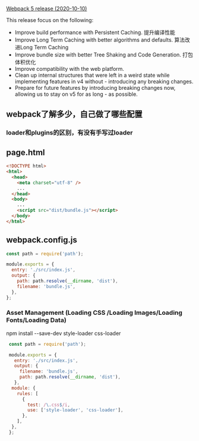 [Webpack 5 release (2020-10-10)](https://webpack.js.org/blog/2020-10-10-webpack-5-release/)

This release focus on the following:
- Improve build performance with Persistent Caching. 提升编译性能
- Improve Long Term Caching with better algorithms and defaults. 算法改进Long Term Caching
- Improve bundle size with better Tree Shaking and Code Generation. 打包体积优化
- Improve compatibility with the web platform. 
- Clean up internal structures that were left in a weird state while implementing features in v4 without - introducing any breaking changes.
- Prepare for future features by introducing breaking changes now, allowing us to stay on v5 for as long - as possible.

## webpack了解多少，自己做了哪些配置
### loader和plugins的区别，有没有手写过loader

## page.html
```html
<!DOCTYPE html>
<html>
  <head>
    <meta charset="utf-8" />
    ...
  </head>
  <body>
    ...
    <script src="dist/bundle.js"></script>
  </body>
</html>
```

## webpack.config.js
```js
const path = require('path');

module.exports = {
  entry: './src/index.js',
  output: {
    path: path.resolve(__dirname, 'dist'),
    filename: 'bundle.js',
  },
};
```

### Asset Management (Loading CSS /Loading Images/Loading Fonts/Loading Data)
npm install --save-dev style-loader css-loader
```js
 const path = require('path');

 module.exports = {
   entry: './src/index.js',
   output: {
     filename: 'bundle.js',
     path: path.resolve(__dirname, 'dist'),
   },
  module: {
    rules: [
      {
        test: /\.css$/i,
        use: ['style-loader', 'css-loader'],
      },
    ],
  },
 };
```